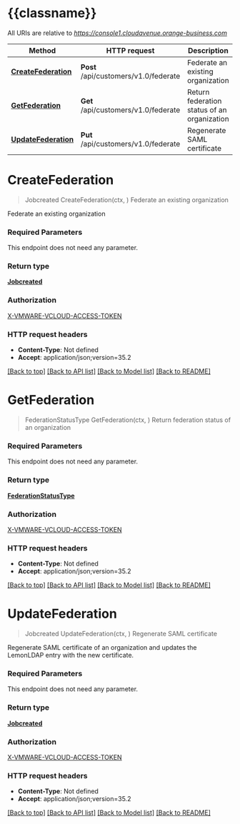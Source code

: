 # {{classname}}

All URIs are relative to *https://console1.cloudavenue.orange-business.com*

Method | HTTP request | Description
------------- | ------------- | -------------
[**CreateFederation**](UsersApi.md#CreateFederation) | **Post** /api/customers/v1.0/federate | Federate an existing organization
[**GetFederation**](UsersApi.md#GetFederation) | **Get** /api/customers/v1.0/federate | Return federation status of an organization
[**UpdateFederation**](UsersApi.md#UpdateFederation) | **Put** /api/customers/v1.0/federate | Regenerate SAML certificate

# **CreateFederation**
> Jobcreated CreateFederation(ctx, )
Federate an existing organization

Federate an existing organization

### Required Parameters
This endpoint does not need any parameter.

### Return type

[**Jobcreated**](jobcreated.md)

### Authorization

[X-VMWARE-VCLOUD-ACCESS-TOKEN](../README.md#X-VMWARE-VCLOUD-ACCESS-TOKEN)

### HTTP request headers

 - **Content-Type**: Not defined
 - **Accept**: application/json;version=35.2

[[Back to top]](#) [[Back to API list]](../README.md#documentation-for-api-endpoints) [[Back to Model list]](../README.md#documentation-for-models) [[Back to README]](../README.md)

# **GetFederation**
> FederationStatusType GetFederation(ctx, )
Return federation status of an organization

### Required Parameters
This endpoint does not need any parameter.

### Return type

[**FederationStatusType**](federation-status-type.md)

### Authorization

[X-VMWARE-VCLOUD-ACCESS-TOKEN](../README.md#X-VMWARE-VCLOUD-ACCESS-TOKEN)

### HTTP request headers

 - **Content-Type**: Not defined
 - **Accept**: application/json;version=35.2

[[Back to top]](#) [[Back to API list]](../README.md#documentation-for-api-endpoints) [[Back to Model list]](../README.md#documentation-for-models) [[Back to README]](../README.md)

# **UpdateFederation**
> Jobcreated UpdateFederation(ctx, )
Regenerate SAML certificate

Regenerate SAML certificate of an organization and updates the LemonLDAP entry with the new certificate.

### Required Parameters
This endpoint does not need any parameter.

### Return type

[**Jobcreated**](jobcreated.md)

### Authorization

[X-VMWARE-VCLOUD-ACCESS-TOKEN](../README.md#X-VMWARE-VCLOUD-ACCESS-TOKEN)

### HTTP request headers

 - **Content-Type**: Not defined
 - **Accept**: application/json;version=35.2

[[Back to top]](#) [[Back to API list]](../README.md#documentation-for-api-endpoints) [[Back to Model list]](../README.md#documentation-for-models) [[Back to README]](../README.md)


